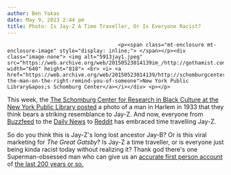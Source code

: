 ```yaml
---
author: Ben Yakas
date: May 9, 2013 2:44 pm
title: Photo: Is Jay-Z A Time Traveller, Or Is Everyone Racist?
---
```


	
										<p><span class="mt-enclosure mt-enclosure-image" style="display: inline;"> </span></p><div class="image-none"> <img alt="5913jay1.jpeg" src="https://web.archive.org/web/20150523014139im_/http://gothamist.com/attachments/byakas/5913jay1.jpeg" width="640" height="818"> <br> <i> <a href="https://web.archive.org/web/20150523014139/http://schomburgcenter.tumblr.com/post/49864401842/does-the-man-on-the-right-remind-you-of-someone">New York Public Library&apos;s Schomburg Center</a></i></div> <p></p>

<p>This week, the <a href="https://web.archive.org/web/20150523014139/http://schomburgcenter.tumblr.com/post/49864401842/does-the-man-on-the-right-remind-you-of-someone">The Schomburg Center for Research in Black Culture at the New York Public Library posted</a> a photo of a man in Harlem in 1933 that they think bears a striking resemblance to Jay-Z. And now, everyone from <a href="https://web.archive.org/web/20150523014139/http://www.buzzfeed.com/desusnice/jay-z-the-time-traveler-a3hy">Buzzfeed</a> to the <a href="https://web.archive.org/web/20150523014139/http://www.nydailynews.com/entertainment/gossip/jay-z-look-alike-discovered-1933-photograph-article-1.1339258">Daily News</a> to <a href="https://web.archive.org/web/20150523014139/http://www.reddit.com/r/pics/comments/1e0214/is_jayz_a_time_traveler_this_photo_from_the_new/">Reddit</a> has embraced time travelling Jay-Z. </p>

<p>So do you think this is Jay-Z&apos;s long lost ancestor Jay-B? Or is this viral marketing for <em>The Great Gatsby</em>? Is Jay-Z a time traveller, or is everyone just being kinda racist today without realizing it? Thank god there&apos;s one Superman-obsessed man who can give us an <a href="https://web.archive.org/web/20150523014139/http://www.hollywoodreporter.com/live-feed/nicolas-cage-vampire-letterman-ghost-rider-289323">accurate first person account</a> of  <a href="https://web.archive.org/web/20150523014139/http://www.buzzfeed.com/babymantis/nicolas-cage-is-a-time-traveler-1opu">the last 200 years or so.</a></p>					
										
									
				